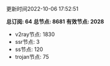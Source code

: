 更新时间2022-10-06 17:52:51

**总订阅: 64**
**总节点: 8681**
**有效节点: 2028**
- v2ray节点: 1830
- ssr节点: 3
- ss节点: 120
- trojan节点: 75
